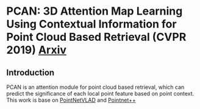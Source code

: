 # PCAN: 3D Attention Map Learning Using Contextual Information for Point Cloud Based Retrieval (CVPR 2019) [Arxiv](https://arxiv.org/abs/1904.09793)

## Introduction
PCAN is an attention module for point cloud based retrieval, which can predict the significance of each local point feature based on
point context.
This work is base on [PointNetVLAD](https://github.com/mikacuy/pointnetvlad) and [Pointnet++](https://github.com/charlesq34/pointnet2)


